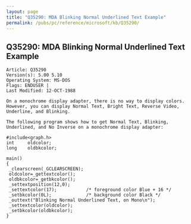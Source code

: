 ```yaml
---
layout: page
title: "Q35290: MDA Blinking Normal Underlined Text Example"
permalink: /pubs/pc/reference/microsoft/kb/Q35290/
---
```


## Q35290: MDA Blinking Normal Underlined Text Example

	Article: Q35290
	Version(s): 5.00 5.10
	Operating System: MS-DOS
	Flags: ENDUSER |
	Last Modified: 12-OCT-1988
	
	On a monochrome display adapter, there is no way to display colors.
	However, you can display Normal Text, Bright Text, Reverse Video,
	Underline, and Blinking.
	
	The following program shows how to get Normal Text, Blinking,
	Underlined, and No Inverse on a monochrome display adapter:
	
	#include<graph.h>
	int     oldcolor;
	long    oldbkcolor;
	
	main()
	{
	 _clearscreen(_GCLEARSCREEN);
	 oldcolor=_gettextcolor();
	 oldbkcolor=_getbkcolor();
	 _settextposition(12,0);
	 _settextcolor(17);           /* foreground color Blue + 16 */
	 _setbkcolor(0L);             /* background color Black */
	 _outtext("Blinking Normal Underlined Text, on Mono\n");
	 _settextcolor(oldcolor);
	 _setbkcolor(oldbkcolor);
	}
